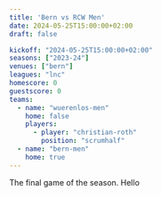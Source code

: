 ```yaml
---
title: 'Bern vs RCW Men'
date: 2024-05-25T15:00:00+02:00
draft: false

kickoff: "2024-05-25T15:00:00+02:00"
seasons: ["2023-24"]
venues: ["bern"]
leagues: "lnc"
homescore: 0
guestscore: 0
teams:
  - name: "wuerenlos-men"
    home: false
    players:
      - player: "christian-roth"
        position: "scrumhalf"
  - name: "bern-men"
    home: true
---
```


The final game of the season.
Hello
